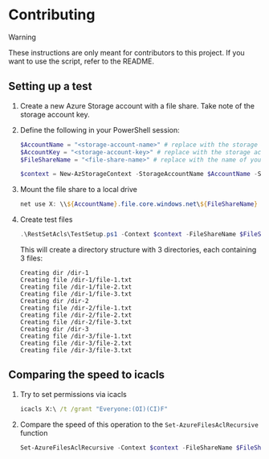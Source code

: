 # Contributing

> [!WARNING]
> These instructions are only meant for contributors to this project.
> If you want to use the script, refer to the README.

## Setting up a test

1. Create a new Azure Storage account with a file share. Take note of the storage account key.
1. Define the following in your PowerShell session:

    ```powershell
    $AccountName = "<storage-account-name>" # replace with the storage account name
    $AccountKey = "<storage-account-key>" # replace with the storage account key
    $FileShareName = "<file-share-name>" # replace with the name of your file share

    $context = New-AzStorageContext -StorageAccountName $AccountName -StorageAccountKey $AccountKey
    ```

1. Mount the file share to a local drive

    ```powershell
    net use X: \\${AccountName}.file.core.windows.net\${FileShareName} /u:${AccountName} $AccountKey
    ```

1. Create test files

    ```powershell
    .\RestSetAcls\TestSetup.ps1 -Context $context -FileShareName $FileShareName -NumberDirs 3 -NumberFilesPerDir 3 -Depth 1
    ```

    This will create a directory structure with 3 directories, each containing 3 files:

    ```plaintext
    Creating dir /dir-1
    Creating file /dir-1/file-1.txt
    Creating file /dir-1/file-2.txt
    Creating file /dir-1/file-3.txt
    Creating dir /dir-2
    Creating file /dir-2/file-1.txt
    Creating file /dir-2/file-2.txt
    Creating file /dir-2/file-3.txt
    Creating dir /dir-3
    Creating file /dir-3/file-1.txt
    Creating file /dir-3/file-2.txt
    Creating file /dir-3/file-3.txt
    ```

## Comparing the speed to icacls

1. Try to set permissions via icacls

    ```cmd
    icacls X:\ /t /grant "Everyone:(OI)(CI)F"
    ```

1. Compare the speed of this operation to the `Set-AzureFilesAclRecursive` function

    ```powershell
    Set-AzureFilesAclRecursive -Context $context -FileShareName $FileShareName -FilePath "/" -SddlPermission $sddl
    ```
